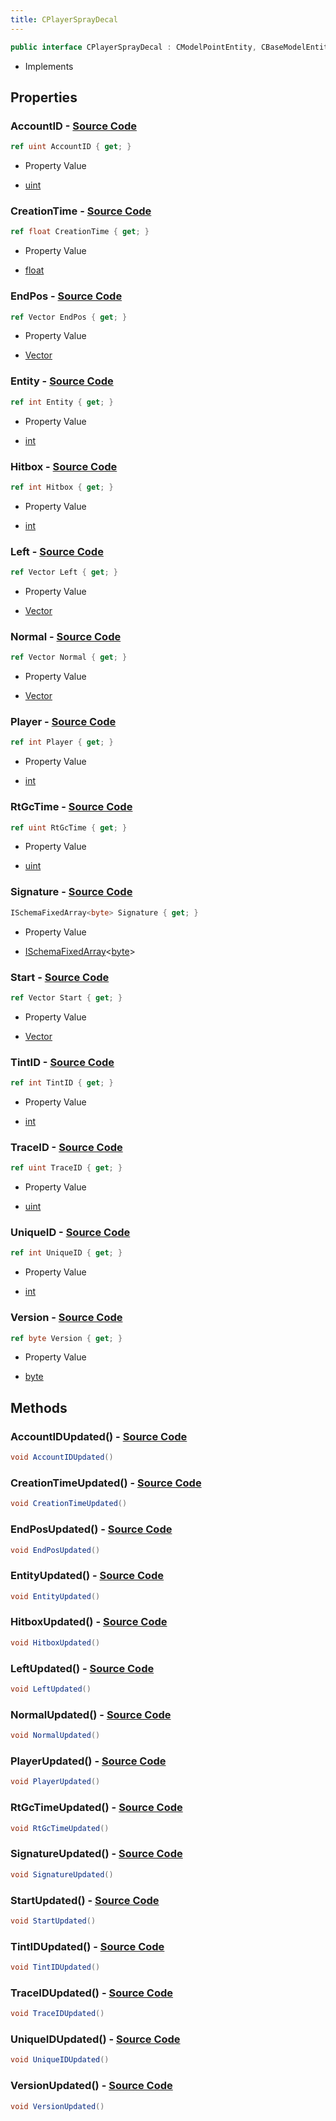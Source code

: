 ```yaml
---
title: CPlayerSprayDecal
---
```


```csharp
public interface CPlayerSprayDecal : CModelPointEntity, CBaseModelEntity, CBaseEntity, CEntityInstance, ISchemaClass<CEntityInstance>, ISchemaClass<CBaseEntity>, ISchemaClass<CBaseModelEntity>, ISchemaClass<CModelPointEntity>, ISchemaClass<CPlayerSprayDecal>, ISchemaField, ISchemaClass, INativeHandle
```

- Implements

## Properties

### **AccountID** - [Source Code](https://github.com/swiftly-solution/swiftlys2/blob/main/managed/src/SwiftlyS2.Generated/Schemas/Interfaces/CPlayerSprayDecal.cs#L18)

```csharp
ref uint AccountID { get; }
```

- Property Value

- [uint](https://learn.microsoft.com/dotnet/api/system.uint32)

### **CreationTime** - [Source Code](https://github.com/swiftly-solution/swiftlys2/blob/main/managed/src/SwiftlyS2.Generated/Schemas/Interfaces/CPlayerSprayDecal.cs#L38)

```csharp
ref float CreationTime { get; }
```

- Property Value

- [float](https://learn.microsoft.com/dotnet/api/system.single)

### **EndPos** - [Source Code](https://github.com/swiftly-solution/swiftlys2/blob/main/managed/src/SwiftlyS2.Generated/Schemas/Interfaces/CPlayerSprayDecal.cs#L24)

```csharp
ref Vector EndPos { get; }
```

- Property Value

- [Vector](/docs/api/shared/natives/vector)

### **Entity** - [Source Code](https://github.com/swiftly-solution/swiftlys2/blob/main/managed/src/SwiftlyS2.Generated/Schemas/Interfaces/CPlayerSprayDecal.cs#L34)

```csharp
ref int Entity { get; }
```

- Property Value

- [int](https://learn.microsoft.com/dotnet/api/system.int32)

### **Hitbox** - [Source Code](https://github.com/swiftly-solution/swiftlys2/blob/main/managed/src/SwiftlyS2.Generated/Schemas/Interfaces/CPlayerSprayDecal.cs#L36)

```csharp
ref int Hitbox { get; }
```

- Property Value

- [int](https://learn.microsoft.com/dotnet/api/system.int32)

### **Left** - [Source Code](https://github.com/swiftly-solution/swiftlys2/blob/main/managed/src/SwiftlyS2.Generated/Schemas/Interfaces/CPlayerSprayDecal.cs#L28)

```csharp
ref Vector Left { get; }
```

- Property Value

- [Vector](/docs/api/shared/natives/vector)

### **Normal** - [Source Code](https://github.com/swiftly-solution/swiftlys2/blob/main/managed/src/SwiftlyS2.Generated/Schemas/Interfaces/CPlayerSprayDecal.cs#L30)

```csharp
ref Vector Normal { get; }
```

- Property Value

- [Vector](/docs/api/shared/natives/vector)

### **Player** - [Source Code](https://github.com/swiftly-solution/swiftlys2/blob/main/managed/src/SwiftlyS2.Generated/Schemas/Interfaces/CPlayerSprayDecal.cs#L32)

```csharp
ref int Player { get; }
```

- Property Value

- [int](https://learn.microsoft.com/dotnet/api/system.int32)

### **RtGcTime** - [Source Code](https://github.com/swiftly-solution/swiftlys2/blob/main/managed/src/SwiftlyS2.Generated/Schemas/Interfaces/CPlayerSprayDecal.cs#L22)

```csharp
ref uint RtGcTime { get; }
```

- Property Value

- [uint](https://learn.microsoft.com/dotnet/api/system.uint32)

### **Signature** - [Source Code](https://github.com/swiftly-solution/swiftlys2/blob/main/managed/src/SwiftlyS2.Generated/Schemas/Interfaces/CPlayerSprayDecal.cs#L44)

```csharp
ISchemaFixedArray<byte> Signature { get; }
```

- Property Value

- [ISchemaFixedArray](/docs/api/shared/schemas/ischemafixedarray-1)<[byte](https://learn.microsoft.com/dotnet/api/system.byte)>

### **Start** - [Source Code](https://github.com/swiftly-solution/swiftlys2/blob/main/managed/src/SwiftlyS2.Generated/Schemas/Interfaces/CPlayerSprayDecal.cs#L26)

```csharp
ref Vector Start { get; }
```

- Property Value

- [Vector](/docs/api/shared/natives/vector)

### **TintID** - [Source Code](https://github.com/swiftly-solution/swiftlys2/blob/main/managed/src/SwiftlyS2.Generated/Schemas/Interfaces/CPlayerSprayDecal.cs#L40)

```csharp
ref int TintID { get; }
```

- Property Value

- [int](https://learn.microsoft.com/dotnet/api/system.int32)

### **TraceID** - [Source Code](https://github.com/swiftly-solution/swiftlys2/blob/main/managed/src/SwiftlyS2.Generated/Schemas/Interfaces/CPlayerSprayDecal.cs#L20)

```csharp
ref uint TraceID { get; }
```

- Property Value

- [uint](https://learn.microsoft.com/dotnet/api/system.uint32)

### **UniqueID** - [Source Code](https://github.com/swiftly-solution/swiftlys2/blob/main/managed/src/SwiftlyS2.Generated/Schemas/Interfaces/CPlayerSprayDecal.cs#L16)

```csharp
ref int UniqueID { get; }
```

- Property Value

- [int](https://learn.microsoft.com/dotnet/api/system.int32)

### **Version** - [Source Code](https://github.com/swiftly-solution/swiftlys2/blob/main/managed/src/SwiftlyS2.Generated/Schemas/Interfaces/CPlayerSprayDecal.cs#L42)

```csharp
ref byte Version { get; }
```

- Property Value

- [byte](https://learn.microsoft.com/dotnet/api/system.byte)

## Methods

### **AccountIDUpdated()** - [Source Code](https://github.com/swiftly-solution/swiftlys2/blob/main/managed/src/SwiftlyS2.Generated/Schemas/Interfaces/CPlayerSprayDecal.cs#L47)

```csharp
void AccountIDUpdated()
```

### **CreationTimeUpdated()** - [Source Code](https://github.com/swiftly-solution/swiftlys2/blob/main/managed/src/SwiftlyS2.Generated/Schemas/Interfaces/CPlayerSprayDecal.cs#L57)

```csharp
void CreationTimeUpdated()
```

### **EndPosUpdated()** - [Source Code](https://github.com/swiftly-solution/swiftlys2/blob/main/managed/src/SwiftlyS2.Generated/Schemas/Interfaces/CPlayerSprayDecal.cs#L50)

```csharp
void EndPosUpdated()
```

### **EntityUpdated()** - [Source Code](https://github.com/swiftly-solution/swiftlys2/blob/main/managed/src/SwiftlyS2.Generated/Schemas/Interfaces/CPlayerSprayDecal.cs#L55)

```csharp
void EntityUpdated()
```

### **HitboxUpdated()** - [Source Code](https://github.com/swiftly-solution/swiftlys2/blob/main/managed/src/SwiftlyS2.Generated/Schemas/Interfaces/CPlayerSprayDecal.cs#L56)

```csharp
void HitboxUpdated()
```

### **LeftUpdated()** - [Source Code](https://github.com/swiftly-solution/swiftlys2/blob/main/managed/src/SwiftlyS2.Generated/Schemas/Interfaces/CPlayerSprayDecal.cs#L52)

```csharp
void LeftUpdated()
```

### **NormalUpdated()** - [Source Code](https://github.com/swiftly-solution/swiftlys2/blob/main/managed/src/SwiftlyS2.Generated/Schemas/Interfaces/CPlayerSprayDecal.cs#L53)

```csharp
void NormalUpdated()
```

### **PlayerUpdated()** - [Source Code](https://github.com/swiftly-solution/swiftlys2/blob/main/managed/src/SwiftlyS2.Generated/Schemas/Interfaces/CPlayerSprayDecal.cs#L54)

```csharp
void PlayerUpdated()
```

### **RtGcTimeUpdated()** - [Source Code](https://github.com/swiftly-solution/swiftlys2/blob/main/managed/src/SwiftlyS2.Generated/Schemas/Interfaces/CPlayerSprayDecal.cs#L49)

```csharp
void RtGcTimeUpdated()
```

### **SignatureUpdated()** - [Source Code](https://github.com/swiftly-solution/swiftlys2/blob/main/managed/src/SwiftlyS2.Generated/Schemas/Interfaces/CPlayerSprayDecal.cs#L60)

```csharp
void SignatureUpdated()
```

### **StartUpdated()** - [Source Code](https://github.com/swiftly-solution/swiftlys2/blob/main/managed/src/SwiftlyS2.Generated/Schemas/Interfaces/CPlayerSprayDecal.cs#L51)

```csharp
void StartUpdated()
```

### **TintIDUpdated()** - [Source Code](https://github.com/swiftly-solution/swiftlys2/blob/main/managed/src/SwiftlyS2.Generated/Schemas/Interfaces/CPlayerSprayDecal.cs#L58)

```csharp
void TintIDUpdated()
```

### **TraceIDUpdated()** - [Source Code](https://github.com/swiftly-solution/swiftlys2/blob/main/managed/src/SwiftlyS2.Generated/Schemas/Interfaces/CPlayerSprayDecal.cs#L48)

```csharp
void TraceIDUpdated()
```

### **UniqueIDUpdated()** - [Source Code](https://github.com/swiftly-solution/swiftlys2/blob/main/managed/src/SwiftlyS2.Generated/Schemas/Interfaces/CPlayerSprayDecal.cs#L46)

```csharp
void UniqueIDUpdated()
```

### **VersionUpdated()** - [Source Code](https://github.com/swiftly-solution/swiftlys2/blob/main/managed/src/SwiftlyS2.Generated/Schemas/Interfaces/CPlayerSprayDecal.cs#L59)

```csharp
void VersionUpdated()
```

